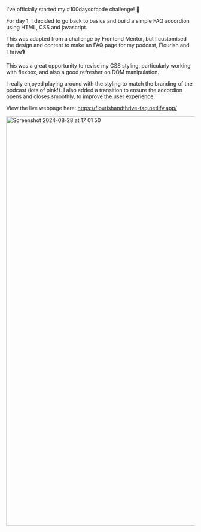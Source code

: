 I've officially started my #100daysofcode challenge! 🚀

For day 1, I decided to go back to basics and build a simple FAQ accordion using HTML, CSS and javascript.

This was adapted from a challenge by Frontend Mentor, but I customised the design and content to make an FAQ page for my podcast, Flourish and Thrive🎙️

This was a great opportunity to revise my CSS styling, particularly working with flexbox, and also a good refresher on DOM manipulation. 

I really enjoyed playing around with the styling to match the branding of the podcast (lots of pink!). I also added a transition to ensure the accordion opens and closes smoothly, to improve the user experience.

View the live webpage here: https://flourishandthrive-faq.netlify.app/

<img width="1095" alt="Screenshot 2024-08-28 at 17 01 50" src="https://github.com/user-attachments/assets/1301f874-3d56-403f-a4a3-42af33386c16">
